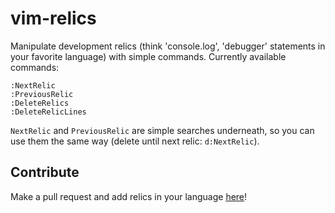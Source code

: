 # vim-relics

Manipulate development relics (think 'console.log', 'debugger' statements in
your favorite language) with simple commands. Currently available commands:

```
:NextRelic
:PreviousRelic
:DeleteRelics
:DeleteRelicLines
```

`NextRelic` and `PreviousRelic` are simple searches underneath, so you can use
them the same way (delete until next relic: `d:NextRelic`).

## Contribute

Make a pull request and add relics in your language [here](https://github.com/mmozuras/vim-relics/blob/master/plugin/relics.vim#L13)!
